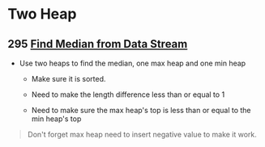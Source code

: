 # Two Heap

## 295 [Find Median from Data Stream](https://leetcode.com/problems/find-median-from-data-stream/)


- Use two heaps to find the median, one max heap and one min heap
    - Make sure it is sorted.

    - Need to make the length difference less than or equal to 1

    - Need to make sure the max heap's top is less than or equal to the min heap's top

> Don't forget max heap need to insert negative value to make it work.


